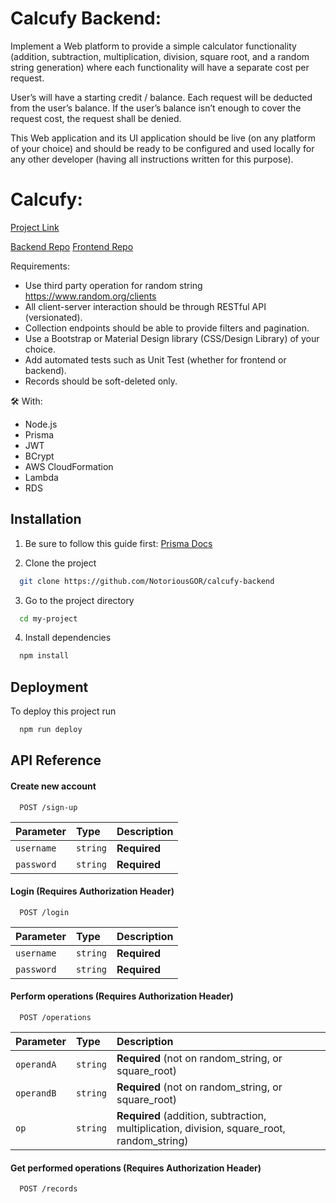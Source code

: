 
# Calcufy Backend:
Implement a Web platform to provide a simple calculator functionality (addition, subtraction, multiplication, division, square root, and a random string generation) where each functionality will have a separate cost per request. 

User’s will have a starting credit / balance. Each request will be deducted from the user’s balance. If the user’s balance isn’t enough to cover the request cost, the request shall be denied. 

This Web application and its UI application should be live (on any platform of your choice) and should be ready to be configured and used locally for any other developer (having all instructions written for this purpose). 

# Calcufy:
[Project Link](calcufy.fly.dev)

[Backend Repo](https://github.com/NotoriousGOR/calcufy-backend)
[Frontend Repo](https://github.com/NotoriousGOR/calcufy-frontend)

Requirements:

* Use third party operation for random string https://www.random.org/clients
* All client-server interaction should be through RESTful API (versionated).
* Collection endpoints should be able to provide filters and pagination.
* Use a Bootstrap or Material Design library (CSS/Design Library) of your choice.
* Add automated tests such as Unit Test (whether for frontend or backend).
* Records should be soft-deleted only.

🛠 With:

* Node.js
* Prisma
* JWT
* BCrypt
* AWS CloudFormation
* Lambda
* RDS

## Installation

1. Be sure to follow this guide first: [Prisma Docs](https://www.prisma.io/docs/guides/deployment/deployment-guides/deploying-to-aws-lambda#prerequisites)

2. Clone the project

```bash
  git clone https://github.com/NotoriousGOR/calcufy-backend
```

3. Go to the project directory

```bash
  cd my-project
```

4. Install dependencies

```bash
  npm install
```

## Deployment

To deploy this project run

```bash
  npm run deploy
```


## API Reference

#### Create new account

```http
  POST /sign-up
```

| Parameter | Type     | Description                |
| :-------- | :------- | :------------------------- |
| `username` | `string` | **Required** |
| `password` | `string` | **Required** |

#### Login (Requires Authorization Header)

```http
  POST /login
```

| Parameter | Type     | Description                |
| :-------- | :------- | :------------------------- |
| `username` | `string` | **Required** |
| `password` | `string` | **Required** |

#### Perform operations (Requires Authorization Header)

```http
  POST /operations
```

| Parameter | Type     | Description                |
| :-------- | :------- | :------------------------- |
| `operandA` | `string` | **Required** (not on random_string, or square_root)|
| `operandB` | `string` | **Required** (not on random_string, or square_root)|
| `op` | `string` | **Required** (addition, subtraction, multiplication, division, square_root, random_string)

#### Get performed operations (Requires Authorization Header)

```http
  POST /records
```
